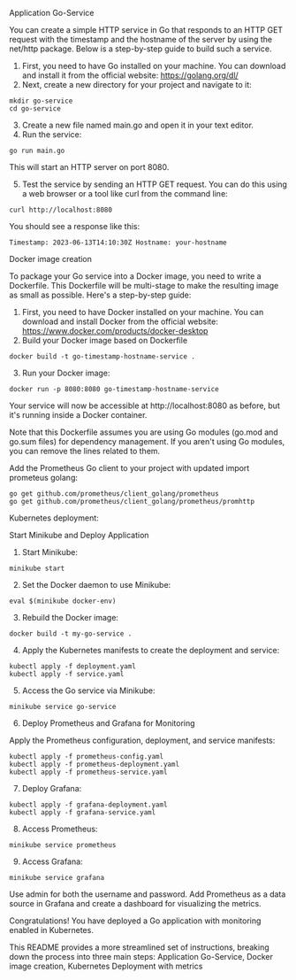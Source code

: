 Application Go-Service

You can create a simple HTTP service in Go that responds to an HTTP GET request with the timestamp and the hostname of the server by using the net/http package. Below is a step-by-step guide to build such a service.

1. First, you need to have Go installed on your machine. You can download and install it from the official website: https://golang.org/dl/
2. Next, create a new directory for your project and navigate to it:

```
mkdir go-service
cd go-service
```

3. Create a new file named main.go and open it in your text editor.
4. Run the service:

```
go run main.go
```

This will start an HTTP server on port 8080.

5. Test the service by sending an HTTP GET request. You can do this using a web browser or a tool like curl from the command line:

```
curl http://localhost:8080
```

You should see a response like this:

`Timestamp: 2023-06-13T14:10:30Z Hostname: your-hostname`

Docker image creation

To package your Go service into a Docker image, you need to write a Dockerfile. This Dockerfile will be multi-stage to make the resulting image as small as possible. Here's a step-by-step guide:

1. First, you need to have Docker installed on your machine. You can download and install Docker from the official website: https://www.docker.com/products/docker-desktop
2. Build your Docker image based on Dockerfile

```
docker build -t go-timestamp-hostname-service .
```

3. Run your Docker image:

```
docker run -p 8080:8080 go-timestamp-hostname-service
```

Your service will now be accessible at http://localhost:8080 as before, but it's running inside a Docker container.

Note that this Dockerfile assumes you are using Go modules (go.mod and go.sum files) for dependency management. If you aren't using Go modules, you can remove the lines related to them.

Add the Prometheus Go client to your project with updated import prometeus golang:

```
go get github.com/prometheus/client_golang/prometheus
go get github.com/prometheus/client_golang/prometheus/promhttp
```

Kubernetes deployment:

Start Minikube and Deploy Application

1. Start Minikube:

```
minikube start
```

2. Set the Docker daemon to use Minikube:

```
eval $(minikube docker-env)
```

3. Rebuild the Docker image:

```
docker build -t my-go-service .
```

4. Apply the Kubernetes manifests to create the deployment and service:

```
kubectl apply -f deployment.yaml
kubectl apply -f service.yaml
```

5. Access the Go service via Minikube:

```
minikube service go-service
```

6. Deploy Prometheus and Grafana for Monitoring

Apply the Prometheus configuration, deployment, and service manifests:

```
kubectl apply -f prometheus-config.yaml
kubectl apply -f prometheus-deployment.yaml
kubectl apply -f prometheus-service.yaml
```

7. Deploy Grafana:

```
kubectl apply -f grafana-deployment.yaml
kubectl apply -f grafana-service.yaml
```

8. Access Prometheus: 

```
minikube service prometheus
```

9. Access Grafana:

```
minikube service grafana
```
Use admin for both the username and password. Add Prometheus as a data source in Grafana and create a dashboard for visualizing the metrics.

Congratulations! You have deployed a Go application with monitoring enabled in Kubernetes.

This README provides a more streamlined set of instructions, breaking down the process into three main steps: Application Go-Service, Docker image creation, Kubernetes Deployment with metrics
